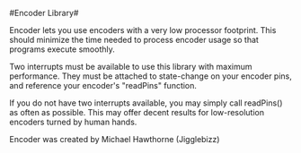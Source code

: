 #Encoder Library#

Encoder lets you use encoders with a very low processor footprint. This should minimize the time needed to process encoder usage so that programs execute smoothly.

Two interrupts must be available to use this library with maximum performance. They must be attached to state-change on your encoder pins, and reference your encoder's "readPins" function.

If you do not have two interrupts available, you may simply call readPins() as often as possible. This may offer decent results for low-resolution encoders turned by human hands.

Encoder was created by Michael Hawthorne (Jigglebizz)